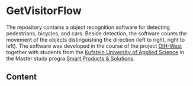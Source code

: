 # GetVisitorFlow
The repository contains a object recognition software for detecting pedestrians, bicycles, and cars. Beside detection, the software counts the movement of the objects distinguishing the direction (left to right, right to left). The software was developed in the course of the project [DIH-West](https://dih-west.at/) together with students from the [Kufstein University of Applied Science](https://www.fh-kufstein.ac.at/) in the Master study progra [Smart Products & Solutions](https://www.fh-kufstein.ac.at/studieren/master/smart-products-solutions-bb).
## Content
